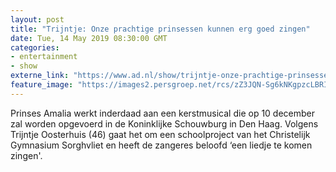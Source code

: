```yaml
---
layout: post
title: "Trijntje: Onze prachtige prinsessen kunnen erg goed zingen"
date: Tue, 14 May 2019 08:30:00 GMT
categories: 
- entertainment 
- show 
externe_link: "https://www.ad.nl/show/trijntje-onze-prachtige-prinsessen-kunnen-erg-goed-zingen~ae26aadc/"
feature_image: "https://images2.persgroep.net/rcs/zZ3JQN-Sg6kNKgpzcLBRICblGI0/diocontent/137626328/_fitwidth/400/?appId=21791a8992982cd8da851550a453bd7f&quality=0.7"
---
```


Prinses Amalia werkt inderdaad aan een kerstmusical die op 10 december zal worden opgevoerd in de Koninklijke Schouwburg in Den Haag. Volgens Trijntje Oosterhuis (46) gaat het om een schoolproject van het Christelijk Gymnasium Sorghvliet en heeft de zangeres beloofd ‘een liedje te komen zingen'.
